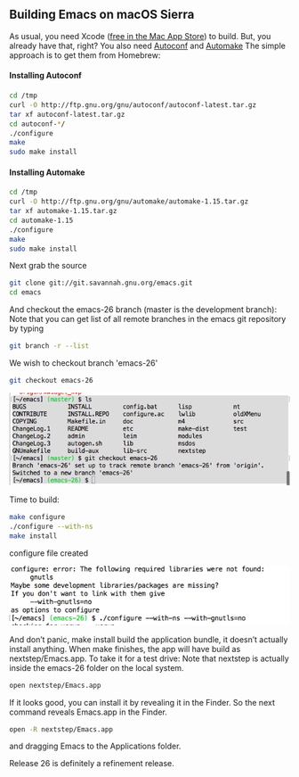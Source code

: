 ## Building Emacs on macOS Sierra
As usual, you need Xcode ([free in the Mac App Store][Xcode]) to build. But, you already have that, right?
You also need [Autoconf](https://www.gnu.org/software/autoconf/) and [Automake](http://www.gnu.org/software/automake/) The simple approach is to get them from Homebrew:

#### Installing Autoconf
```sh
cd /tmp
curl -O http://ftp.gnu.org/gnu/autoconf/autoconf-latest.tar.gz
tar xf autoconf-latest.tar.gz
cd autoconf-*/
./configure
make
sudo make install
```
#### Installing Automake
```sh
cd /tmp
curl -O http://ftp.gnu.org/gnu/automake/automake-1.15.tar.gz
tar xf automake-1.15.tar.gz
cd automake-1.15
./configure
make
sudo make install
```
Next grab the source
```sh
git clone git://git.savannah.gnu.org/emacs.git
cd emacs
```
And checkout the emacs-26 branch (master is the development branch):
Note that you can get list of all remote branches in the emacs git repository
by typing 
```sh
git branch -r --list
```
We wish to checkout branch 'emacs-26'
```sh
git checkout emacs-26
```
![emacs-26 branch](emacs1.png)

Time to build:
```sh
make configure
./configure --with-ns
make install
```

configure file created

![configure file built](emacs%20configure.png)

And don’t panic, make install build the application bundle, it doesn’t actually install anything. When make finishes, the app will have build as nextstep/Emacs.app. To take it for a test drive:
Note that nextstep is actually inside the emacs-26 folder on the local system.

```sh
open nextstep/Emacs.app
```

If it looks good, you can install it by revealing it in the Finder. So the next command reveals Emacs.app in the Finder.

```sh
open -R nextstep/Emacs.app
```

and dragging Emacs to the Applications folder.

Release 26 is definitely a refinement release. 




[Xcode]:(https://itunes.apple.com/us/app/xcode/id497799835)


